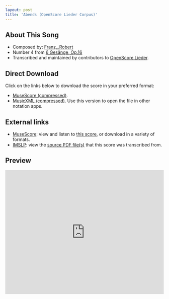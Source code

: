 ```yaml
---
layout: post
title: 'Abends (OpenScore Lieder Corpus)'
---
```


## About This Song

- Composed by: [Franz,_Robert](https://fourscoreandmore.org/openscore/lieder/Franz,_Robert)
- Number 4 from [6 Gesänge, Op.16](https://fourscoreandmore.org/openscore/lieder/Franz,_Robert/6_Gesänge,_Op.16)
- Transcribed and maintained by contributors to [OpenScore Lieder].

[OpenScore Lieder]: https://musescore.com/openscore-lieder-corpus

## Direct Download

Click on the links below to download the score in your preferred format:
- [MuseScore (compressed)](https://github.com/openscore/lieder/blob/main/scores/Franz,_Robert/6_Gesänge,_Op.16/4_Abends/lc6801340.mscz?raw=true).
- [MusicXML (compressed)](https://github.com/openscore/lieder/blob/main/scores/Franz,_Robert/6_Gesänge,_Op.16/4_Abends/lc6801340.mxl?raw=true). Use this version to open the file in other notation apps.

## External links

- [MuseScore]: view and listen to [this score][MuseScore], or download in a variety of formats.
- [IMSLP]: view the [source PDF file(s)][IMSLP] that this score was transcribed from.

[MuseScore]: https://musescore.com/score/6801340
[IMSLP]: https://imslp.org/wiki/Special:ReverseLookup/97638

## Preview

<iframe width="100%" height="394" src="https://musescore.com/openscore-lieder-corpus/scores/6801340/embed" frameborder="0" allowfullscreen allow="autoplay; fullscreen"></iframe>
